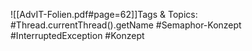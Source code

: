 
![[AdvIT-Folien.pdf#page=62]]Tags & Topics:
   #Thread.currentThread().getName
   #Semaphor-Konzept
   #InterruptedException
   #Konzept